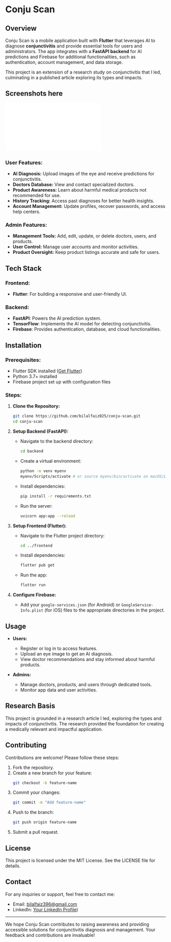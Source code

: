 # Conju Scan

## Overview
Conju Scan is a mobile application built with **Flutter** that leverages AI to diagnose **conjunctivitis** and provide essential tools for users and administrators. The app integrates with a **FastAPI backend** for AI predictions and Firebase for additional functionalities, such as authentication, account management, and data storage.

This project is an extension of a research study on conjunctivitis that I led, culminating in a published article exploring its types and impacts.

## Screenshots here
![Description of Image](assets/ConjuScan.pdf)

### User Features:
- **AI Diagnosis:** Upload images of the eye and receive predictions for conjunctivitis.
- **Doctors Database:** View and contact specialized doctors.
- **Product Awareness:** Learn about harmful medical products not recommended for use.
- **History Tracking:** Access past diagnoses for better health insights.
- **Account Management:** Update profiles, recover passwords, and access help centers.

### Admin Features:
- **Management Tools:** Add, edit, update, or delete doctors, users, and products.
- **User Control:** Manage user accounts and monitor activities.
- **Product Oversight:** Keep product listings accurate and safe for users.

## Tech Stack

### Frontend:
- **Flutter**: For building a responsive and user-friendly UI.

### Backend:
- **FastAPI**: Powers the AI prediction system.
- **TensorFlow**: Implements the AI model for detecting conjunctivitis.
- **Firebase**: Provides authentication, database, and cloud functionalities.

## Installation

### Prerequisites:
- Flutter SDK installed ([Get Flutter](https://flutter.dev/docs/get-started/install))
- Python 3.7+ installed
- Firebase project set up with configuration files

### Steps:
1. **Clone the Repository:**
   ```bash
   git clone https://github.com/bilalfaiz025/conju-scan.git
   cd conju-scan
   ```

2. **Setup Backend (FastAPI):**
   - Navigate to the backend directory:
     ```bash
     cd backend
     ```
   - Create a virtual environment:
     ```bash
     python -m venv myenv
     myenv/Scripts/activate # or source myenv/bin/activate on macOS/Linux
     ```
   - Install dependencies:
     ```bash
     pip install -r requirements.txt
     ```
   - Run the server:
     ```bash
     uvicorn app:app --reload
     ```

3. **Setup Frontend (Flutter):**
   - Navigate to the Flutter project directory:
     ```bash
     cd ../frontend
     ```
   - Install dependencies:
     ```bash
     flutter pub get
     ```
   - Run the app:
     ```bash
     flutter run
     ```

4. **Configure Firebase:**
   - Add your `google-services.json` (for Android) or `GoogleService-Info.plist` (for iOS) files to the appropriate directories in the project.

## Usage
- **Users:**
  - Register or log in to access features.
  - Upload an eye image to get an AI diagnosis.
  - View doctor recommendations and stay informed about harmful products.

- **Admins:**
  - Manage doctors, products, and users through dedicated tools.
  - Monitor app data and user activities.

## Research Basis
This project is grounded in a research article I led, exploring the types and impacts of conjunctivitis. The research provided the foundation for creating a medically relevant and impactful application.

## Contributing
Contributions are welcome! Please follow these steps:
1. Fork the repository.
2. Create a new branch for your feature:
   ```bash
   git checkout -b feature-name
   ```
3. Commit your changes:
   ```bash
   git commit -m "Add feature-name"
   ```
4. Push to the branch:
   ```bash
   git push origin feature-name
   ```
5. Submit a pull request.

## License
This project is licensed under the MIT License. See the LICENSE file for details.

## Contact
For any inquiries or support, feel free to contact me:
- Email: bilalfaiz396@gmail.com
- LinkedIn: [Your LinkedIn Profile](https://www.linkedin.com/in/bilal-faiz025/))

---

We hope Conju Scan contributes to raising awareness and providing accessible solutions for conjunctivitis diagnosis and management. Your feedback and contributions are invaluable!

